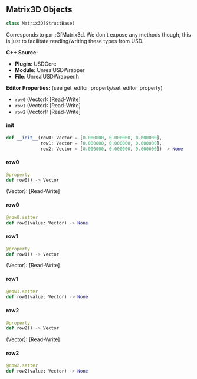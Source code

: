 ## Matrix3D Objects

```python
class Matrix3D(StructBase)
```

Corresponds to pxr::GfMatrix3d. We don't expose any methods though, this is just to facilitate reading/writing
these types from USD.

**C++ Source:**

- **Plugin**: USDCore
- **Module**: UnrealUSDWrapper
- **File**: UnrealUSDWrapper.h

**Editor Properties:** (see get_editor_property/set_editor_property)

- ``row0`` (Vector):  [Read-Write]
- ``row1`` (Vector):  [Read-Write]
- ``row2`` (Vector):  [Read-Write]

<a id="unreal.Matrix3D.__init__"></a>

#### __init__

```python
def __init__(row0: Vector = [0.000000, 0.000000, 0.000000],
             row1: Vector = [0.000000, 0.000000, 0.000000],
             row2: Vector = [0.000000, 0.000000, 0.000000]) -> None
```

<a id="unreal.Matrix3D.row0"></a>

#### row0

```python
@property
def row0() -> Vector
```

(Vector):  [Read-Write]

<a id="unreal.Matrix3D.row0"></a>

#### row0

```python
@row0.setter
def row0(value: Vector) -> None
```

<a id="unreal.Matrix3D.row1"></a>

#### row1

```python
@property
def row1() -> Vector
```

(Vector):  [Read-Write]

<a id="unreal.Matrix3D.row1"></a>

#### row1

```python
@row1.setter
def row1(value: Vector) -> None
```

<a id="unreal.Matrix3D.row2"></a>

#### row2

```python
@property
def row2() -> Vector
```

(Vector):  [Read-Write]

<a id="unreal.Matrix3D.row2"></a>

#### row2

```python
@row2.setter
def row2(value: Vector) -> None
```

<a id="unreal.LiveLinkTransformControllerData"></a>